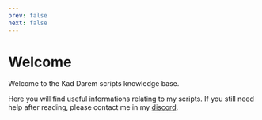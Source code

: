 ```yaml
---
prev: false
next: false
---
```


# Welcome

Welcome to the Kad Darem scripts knowledge base. 

Here you will find useful informations relating to my scripts. If you still need help after reading, please contact me in my [discord](https://discord.com/invite/8rqVHnSb2K).